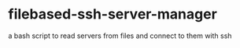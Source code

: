 # filebased-ssh-server-manager
a bash script to read servers from files and connect to them with ssh
